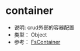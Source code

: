 # container
* 说明: crud外部的容器配置
* 类型： Object
* 参考： [FsContainer](../components/crud/container/fs-container.md)
